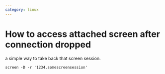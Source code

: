 ```yaml
---
category: linux
---
```

# How to access attached screen after connection dropped

a simple way to take back that screen session.
```
screen -D -r '1234.somescreensession'
```

